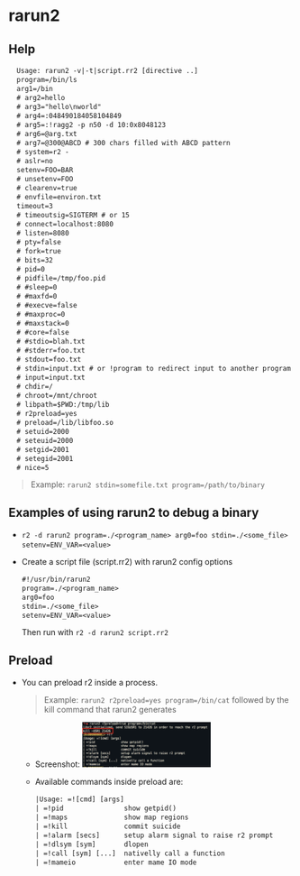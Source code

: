 <!-- TITLE: rarun2 -->

# rarun2

## Help

      Usage: rarun2 -v|-t|script.rr2 [directive ..]
      program=/bin/ls
      arg1=/bin
      # arg2=hello
      # arg3="hello\nworld"
      # arg4=:048490184058104849
      # arg5=:!ragg2 -p n50 -d 10:0x8048123
      # arg6=@arg.txt
      # arg7=@300@ABCD # 300 chars filled with ABCD pattern
      # system=r2 -
      # aslr=no
      setenv=FOO=BAR
      # unsetenv=FOO
      # clearenv=true
      # envfile=environ.txt
      timeout=3
      # timeoutsig=SIGTERM # or 15
      # connect=localhost:8080
      # listen=8080
      # pty=false
      # fork=true
      # bits=32
      # pid=0
      # pidfile=/tmp/foo.pid
      # #sleep=0
      # #maxfd=0
      # #execve=false
      # #maxproc=0
      # #maxstack=0
      # #core=false
      # #stdio=blah.txt
      # #stderr=foo.txt
      # stdout=foo.txt
      # stdin=input.txt # or !program to redirect input to another program
      # input=input.txt
      # chdir=/
      # chroot=/mnt/chroot
      # libpath=$PWD:/tmp/lib
      # r2preload=yes
      # preload=/lib/libfoo.so
      # setuid=2000
      # seteuid=2000
      # setgid=2001
      # setegid=2001
      # nice=5

  > Example: `rarun2 stdin=somefile.txt program=/path/to/binary`

## Examples of using rarun2 to debug a binary
  - `r2 -d rarun2 program=./<program_name> arg0=foo stdin=./<some_file> setenv=ENV_VAR=<value>`
  - Create a script file (script.rr2) with rarun2 config options

        #!/usr/bin/rarun2
        program=./<program_name>
        arg0=foo
        stdin=./<some_file>
        setenv=ENV_VAR=<value>

    Then run with `r2 -d rarun2 script.rr2`
		
## Preload
  - You can preload r2 inside a process.
	 > Example: `rarun2 r2preload=yes program=/bin/cat` followed by the kill command that rarun2 generates
	- Screenshot:
		<img src="/uploads/tools/rarun-2-preload.png" width="50%">
	- Available commands inside preload are:
		
		```text
		|Usage: =![cmd] [args]
		| =!pid               show getpid()
		| =!maps              show map regions
		| =!kill              commit suicide
		| =!alarm [secs]      setup alarm signal to raise r2 prompt
		| =!dlsym [sym]       dlopen
		| =!call [sym] [...]  nativelly call a function
		| =!mameio            enter mame IO mode
		```

<p hidden>preload rarun2 pid maps kill alarm dlsym call mameio</p>